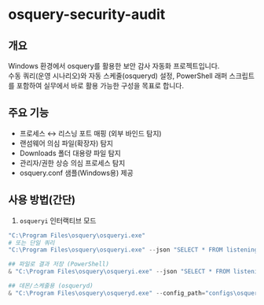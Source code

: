 # osquery-security-audit

## 개요
Windows 환경에서 osquery를 활용한 보안 감사 자동화 프로젝트입니다.  
수동 쿼리(운영 시나리오)와 자동 스케줄(osqueryd) 설정, PowerShell 래퍼 스크립트를 포함하여 실무에서 바로 활용 가능한 구성을 목표로 합니다.

## 주요 기능
- 프로세스 ↔ 리스닝 포트 매핑 (외부 바인드 탐지)
- 랜섬웨어 의심 파일(확장자) 탐지
- Downloads 폴더 대용량 파일 탐지
- 관리자/권한 상승 의심 프로세스 탐지
- osquery.conf 샘플(Windows용) 제공

## 사용 방법(간단)
1. `osqueryi` 인터랙티브 모드
```powershell
"C:\Program Files\osquery\osqueryi.exe"
# 또는 단일 쿼리
"C:\Program Files\osquery\osqueryi.exe" --json "SELECT * FROM listening_ports LIMIT 10;"

## 파일로 결과 저장 (PowerShell)
& "C:\Program Files\osquery\osqueryi.exe" --json "SELECT * FROM listening_ports;" | Out-File samples/osq_listening_example.json -Encoding utf8

## 데몬/스케줄용 (osqueryd)
& "C:\Program Files\osquery\osqueryd.exe" --config_path="configs\osquery.conf" --verbose


